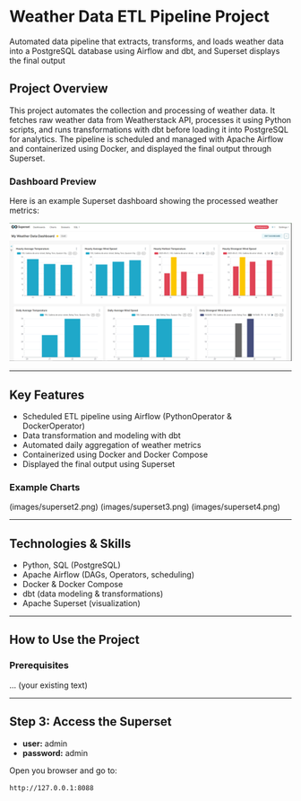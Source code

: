 # Weather Data ETL Pipeline Project
Automated data pipeline that extracts, transforms, and loads weather data into a PostgreSQL database using Airflow and dbt, and Superset displays the final output

## Project Overview
This project automates the collection and processing of weather data. 
It fetches raw weather data from Weatherstack API, processes it using Python scripts, and runs transformations with dbt before loading it into PostgreSQL for analytics. 
The pipeline is scheduled and managed with Apache Airflow and containerized using Docker, and displayed the final output through Superset.

### Dashboard Preview
Here is an example Superset dashboard showing the processed weather metrics:

![Dashboard Example](images/superset1.png)

---

## Key Features
- Scheduled ETL pipeline using Airflow (PythonOperator & DockerOperator)
- Data transformation and modeling with dbt
- Automated daily aggregation of weather metrics
- Containerized using Docker and Docker Compose
- Displayed the final output using Superset

### Example Charts
(images/superset2.png)
(images/superset3.png)
(images/superset4.png)

---

## Technologies & Skills
- Python, SQL (PostgreSQL)
- Apache Airflow (DAGs, Operators, scheduling)
- Docker & Docker Compose
- dbt (data modeling & transformations)
- Apache Superset (visualization)

---

## How to Use the Project

### Prerequisites
... (your existing text)

---

## Step 3: Access the Superset
- **user:** admin  
- **password:** admin  

Open you browser and go to:  

```bash
http://127.0.0.1:8088
